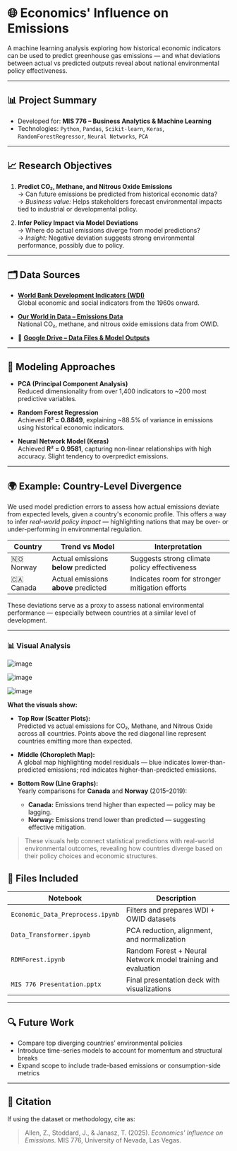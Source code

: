 # 🌐 Economics' Influence on Emissions

A machine learning analysis exploring how historical economic indicators can be used to predict greenhouse gas emissions — and what deviations between actual vs predicted outputs reveal about national environmental policy effectiveness.

---

## 📊 Project Summary

- Developed for: **MIS 776 – Business Analytics & Machine Learning**
- Technologies: `Python`, `Pandas`, `Scikit-learn`, `Keras`, `RandomForestRegressor`, `Neural Networks`, `PCA`

---

## 📈 Research Objectives

1. **Predict CO₂, Methane, and Nitrous Oxide Emissions**  
   → Can future emissions be predicted from historical economic data?  
   → *Business value:* Helps stakeholders forecast environmental impacts tied to industrial or developmental policy.

2. **Infer Policy Impact via Model Deviations**  
   → Where do actual emissions diverge from model predictions?  
   → *Insight:* Negative deviation suggests strong environmental performance, possibly due to policy.

---

## 🗂️ Data Sources

- **[World Bank Development Indicators (WDI)](https://databank.worldbank.org/source/world-development-indicators)**  
  Global economic and social indicators from the 1960s onward.

- **[Our World in Data – Emissions Data](https://github.com/owid/co2-data)**  
  National CO₂, methane, and nitrous oxide emissions data from OWID.

- 🔗 **[Google Drive – Data Files & Model Outputs](https://drive.google.com/drive/folders/1kFK9Vu5M1jHPjHA3hrTxJG3SwX5lsYZ5?usp=sharing)**

---

## 🧠 Modeling Approaches

- **PCA (Principal Component Analysis)**  
  Reduced dimensionality from over 1,400 indicators to ~200 most predictive variables.

- **Random Forest Regression**  
  Achieved **R² = 0.8849**, explaining ~88.5% of variance in emissions using historical economic indicators.

- **Neural Network Model (Keras)**  
  Achieved **R² = 0.9581**, capturing non-linear relationships with high accuracy. Slight tendency to overpredict emissions.

---

## 🌍 Example: Country-Level Divergence

We used model prediction errors to assess how actual emissions deviate from expected levels, given a country's economic profile. This offers a way to infer *real-world policy impact* — highlighting nations that may be over- or under-performing in environmental regulation.

| Country | Trend vs Model               | Interpretation                    |
|---------|------------------------------|------------------------------------|
| 🇳🇴 Norway | Actual emissions **below** predicted | Suggests strong climate policy effectiveness |
| 🇨🇦 Canada | Actual emissions **above** predicted | Indicates room for stronger mitigation efforts |

These deviations serve as a proxy to assess national environmental performance — especially between countries at a similar level of development.

---

### 📊 Visual Analysis


![image](https://github.com/user-attachments/assets/8beb55f6-c513-4b34-938c-7270f4fc172e)

![image](https://github.com/user-attachments/assets/72907ba7-1b1f-45ff-a73b-e8bb5406cfe5)

![image](https://github.com/user-attachments/assets/ef72c019-7083-488f-94f1-990cc4cc6f07)

**What the visuals show:**

- **Top Row (Scatter Plots):**  
  Predicted vs actual emissions for CO₂, Methane, and Nitrous Oxide across all countries. Points above the red diagonal line represent countries emitting more than expected.

- **Middle (Choropleth Map):**  
  A global map highlighting model residuals — blue indicates lower-than-predicted emissions; red indicates higher-than-predicted emissions.

- **Bottom Row (Line Graphs):**  
  Yearly comparisons for **Canada** and **Norway** (2015–2019):  
  - **Canada:** Emissions trend higher than expected — policy may be lagging.  
  - **Norway:** Emissions trend lower than predicted — suggesting effective mitigation.

> These visuals help connect statistical predictions with real-world environmental outcomes, revealing how countries diverge based on their policy choices and economic structures.

## 📎 Files Included

| Notebook | Description |
|----------|-------------|
| `Economic_Data_Preprocess.ipynb` | Filters and prepares WDI + OWID datasets |
| `Data_Transformer.ipynb` | PCA reduction, alignment, and normalization |
| `RDMForest.ipynb` | Random Forest + Neural Network model training and evaluation |
| `MIS 776 Presentation.pptx` | Final presentation deck with visualizations |

---

## 🔍 Future Work

- Compare top diverging countries’ environmental policies  
- Introduce time-series models to account for momentum and structural breaks  
- Expand scope to include trade-based emissions or consumption-side metrics  

---

## 🧾 Citation

If using the dataset or methodology, cite as:  
> Allen, Z., Stoddard, J., & Janasz, T. (2025). *Economics' Influence on Emissions*. MIS 776, University of Nevada, Las Vegas.

